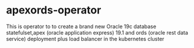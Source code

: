 # apexords-operator
This is operator to to create a brand new Oracle 19c database statefulset,apex (oracle application express) 19.1 and ords (oracle rest data service) deployment plus load balancer in the kubernetes cluster

